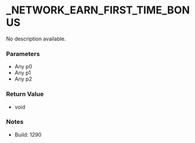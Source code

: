 # _NETWORK_EARN_FIRST_TIME_BONUS

No description available.

### Parameters
* Any p0
* Any p1
* Any p2

### Return Value
* void

### Notes
* Build: 1290

